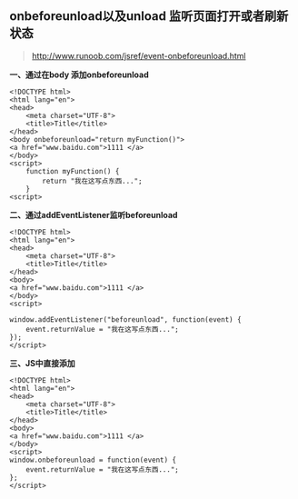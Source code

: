 onbeforeunload以及unload 监听页面打开或者刷新状态
--
> http://www.runoob.com/jsref/event-onbeforeunload.html


**一、通过在body 添加onbeforeunload**
	
	<!DOCTYPE html>
	<html lang="en">
	<head>
	    <meta charset="UTF-8">
	    <title>Title</title>
	</head>
	<body onbeforeunload="return myFunction()">
	<a href="www.baidu.com">1111 </a>
	</body>
	<script>
	    function myFunction() {
	        return "我在这写点东西...";
	    }
	<script>

**二、通过addEventListener监听beforeunload**

	<!DOCTYPE html>
	<html lang="en">
	<head>
	    <meta charset="UTF-8">
	    <title>Title</title>
	</head>
	<body>
	<a href="www.baidu.com">1111 </a>
	</body>
	<script>

	window.addEventListener("beforeunload", function(event) {
        event.returnValue = "我在这写点东西...";
    });
	</script>

**三、JS中直接添加**

	<!DOCTYPE html>
	<html lang="en">
	<head>
	    <meta charset="UTF-8">
	    <title>Title</title>
	</head>
	<body>
	<a href="www.baidu.com">1111 </a>
	</body>
	<script>
	window.onbeforeunload = function(event) {
	    event.returnValue = "我在这写点东西...";
	};
	</script>